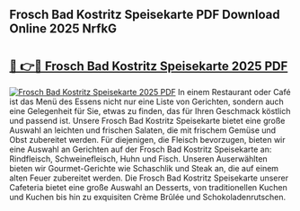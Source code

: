 ## Frosch Bad Kostritz Speisekarte PDF Download Online 2025 NrfkG

# <h2><a href="http://gc7gszx.nevu.top/?p=Frosch+Bad+Kostritz+Speisekarte">🔗 👉🔴 Frosch Bad Kostritz Speisekarte 2025 PDF</a></h2>

[![Frosch Bad Kostritz Speisekarte 2025 PDF](https://i.imgur.com/dBaPXMq.png)](http://gc7gszx.nevu.top/?p=Frosch+Bad+Kostritz+Speisekarte)
In einem Restaurant oder Café ist das Menü des Essens nicht nur eine Liste von Gerichten, sondern auch eine Gelegenheit für Sie, etwas zu finden, das für Ihren Geschmack köstlich und passend ist. Unsere Frosch Bad Kostritz Speisekarte bietet eine große Auswahl an leichten und frischen Salaten, die mit frischem Gemüse und Obst zubereitet werden. Für diejenigen, die Fleisch bevorzugen, bieten wir eine Auswahl an Gerichten auf der Frosch Bad Kostritz Speisekarte an: Rindfleisch, Schweinefleisch, Huhn und Fisch. Unseren Auserwählten bieten wir Gourmet-Gerichte wie Schaschlik und Steak an, die auf einem alten Feuer zubereitet werden. Die Frosch Bad Kostritz Speisekarte unserer Cafeteria bietet eine große Auswahl an Desserts, von traditionellen Kuchen und Kuchen bis hin zu exquisiten Crème Brûlée und Schokoladenrutschen.
